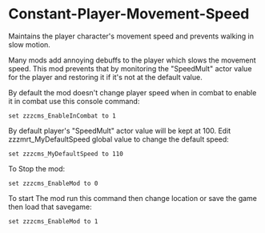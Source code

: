 # Constant-Player-Movement-Speed
Maintains the player character's movement speed and prevents walking in slow motion.

Many mods add annoying debuffs to the player which slows the movement speed. This mod prevents that by monitoring the "SpeedMult" actor value for the player and restoring it if it's not at the default value.

By default the mod doesn't change player speed when in combat to enable it in combat use this console command:

    set zzzcms_EnableInCombat to 1

By default player's "SpeedMult" actor value will be kept at 100. Edit zzzmrt_MyDefaultSpeed global value to change the default speed:

    set zzzcms_MyDefaultSpeed to 110

To Stop the mod: 

    set zzzcms_EnableMod to 0

To start The mod run this command then change location or save the game then load that savegame:

    set zzzcms_EnableMod to 1
